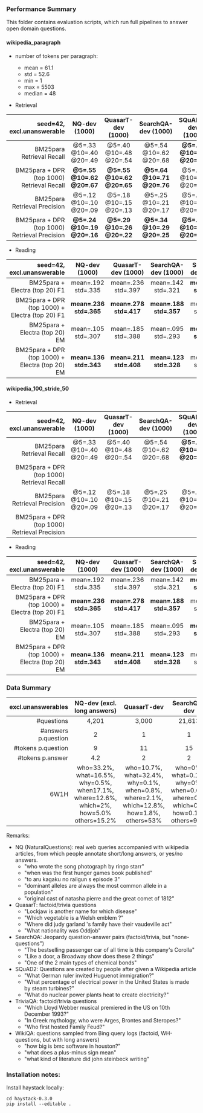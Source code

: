 ### Performance Summary
This folder contains evaluation scripts, which run full pipelines to 
answer open domain questions.

#### wikipedia_paragraph

* number of tokens per paragraph:
    - mean = 61.1
    - std = 52.6
    - min = 1
    - max = 5503
    - median = 48

* Retrieval

|                      seed=42, excl.unanswerable |       NQ-dev (1000)     |   QuasarT-dev (1000)   |   SearchQA-dev (1000)  |    SQuAD2-dev (1000)   |   TriviaQA-dev (1000)  |      WikiQA-dev (126)     |
|------------------------------------------------:|:-----------------------:|:----------------------:|:----------------------:|:----------------------:|:----------------------:|:-------------------------:|
|                      BM25para  Retrieval Recall | @5=.33 @10=.40 @20=.49  | @5=.40 @10=.48 @20=.54 | @5=.54 @10=.62 @20=.68 |**@5=.50 @10=.57 @20=.63**| @5=.61 @10=.67 @20=.71 | @5=.01 @10=.02 @20=.04    |
|      BM25para + DPR (top 1000) Retrieval Recall |**@5=.55 @10=.62 @20=.67**|**@5=.55 @10=.62 @20=.65**|**@5=.64 @10=.71 @20=.76**|@5=.47 @10=.56 @20=.65|**@5=.73 @10=.77 @20=.80**|**@5=.09 @10=.11 @20=.11**|
|                   BM25para  Retrieval Precision | @5=.12 @10=.10 @20=.09  | @5=.18 @10=.15 @20=.13 | @5=.25 @10=.21 @20=.17 | @5=.17 @10=.13 @20=.10 | @5=.32 @10=.26 @20=.22 | @5=.002 @10=.002 @20=.002 |
|  BM25para + DPR (top 1000)  Retrieval Precision |**@5=.24 @10=.19 @20=.16**|**@5=.29 @10=.26 @20=.22**|**@5=.34 @10=.29 @20=.25**|**@5=.18 @10=.16 @20=.13**|**@5=.44 @10=.38 @20=.33**|**@5=.02 @10=.01 @20=.007**|


* Reading

|                      seed=42, excl.unanswerable |       NQ-dev (1000)     |   QuasarT-dev (1000)   |   SearchQA-dev (1000)  |    SQuAD2-dev (1000)   |   TriviaQA-dev (1000)  |      WikiQA-dev (126)     |
|------------------------------------------------:|:-----------------------:|:----------------------:|:----------------------:|:----------------------:|:----------------------:|:-------------------------:|
|                  BM25para + Electra (top 20) F1 | mean=.192 std=.335      | mean=.236 std=.397     | mean=.142 std=.321     |**mean=.358 std=.443**  | mean=.424 std=.462     | mean=.087 std=.109        |
| BM25para + DPR (top 1000) + Electra (top 20) F1 |**mean=.236 std=.365**   |**mean=.278 std=.417**  |**mean=.188 std=.357**  | mean=.319 std=.427     |**mean=.457 std=.462**  |**mean=.095 std=.106**     |
|                  BM25para + Electra (top 20) EM | mean=.105 std=.307      | mean=.185 std=.388     | mean=.095 std=.293     |**mean=.281 std=.449**  | mean=.345 std=.475     | mean=0 std=.0             |
| BM25para + DPR (top 1000) + Electra (top 20) EM |**mean=.136 std=.343**   |**mean=.211 std=.408**  |**mean=.123 std=.328**  | mean=.243 std=.429     |**mean=.368 std=.482**  | mean=0 std=.0             |


#### wikipedia_100_stride_50
* Retrieval

|                      seed=42, excl.unanswerable |       NQ-dev (1000)     |   QuasarT-dev (1000)   |   SearchQA-dev (1000)  |    SQuAD2-dev (1000)   |   TriviaQA-dev (1000)  |      WikiQA-dev (126)     |
|------------------------------------------------:|:-----------------------:|:----------------------:|:----------------------:|:----------------------:|:----------------------:|:-------------------------:|
|                      BM25para  Retrieval Recall | @5=.33 @10=.40 @20=.49  | @5=.40 @10=.48 @20=.54 | @5=.54 @10=.62 @20=.68 |**@5=.50 @10=.57 @20=.63**| @5=.61 @10=.67 @20=.71 | @5=.01 @10=.02 @20=.04    |
|      BM25para + DPR (top 1000) Retrieval Recall |                         |                        |                        |                        |                        |                           |
|                   BM25para  Retrieval Precision | @5=.12 @10=.10 @20=.09  | @5=.18 @10=.15 @20=.13 | @5=.25 @10=.21 @20=.17 | @5=.17 @10=.13 @20=.10 | @5=.32 @10=.26 @20=.22 | @5=.002 @10=.002 @20=.002 |
|  BM25para + DPR (top 1000)  Retrieval Precision |                         |                        |                        |                        |                        |                           |


* Reading

|                      seed=42, excl.unanswerable |       NQ-dev (1000)     |   QuasarT-dev (1000)   |   SearchQA-dev (1000)  |    SQuAD2-dev (1000)   |   TriviaQA-dev (1000)  |      WikiQA-dev (126)     |
|------------------------------------------------:|:-----------------------:|:----------------------:|:----------------------:|:----------------------:|:----------------------:|:-------------------------:|
|                  BM25para + Electra (top 20) F1 | mean=.192 std=.335      | mean=.236 std=.397     | mean=.142 std=.321     |**mean=.358 std=.443**  | mean=.424 std=.462     | mean=.087 std=.109        |
| BM25para + DPR (top 1000) + Electra (top 20) F1 |**mean=.236 std=.365**   |**mean=.278 std=.417**  |**mean=.188 std=.357**  | mean=.319 std=.427     |**mean=.457 std=.462**  |**mean=.095 std=.106**     |
|                  BM25para + Electra (top 20) EM | mean=.105 std=.307      | mean=.185 std=.388     | mean=.095 std=.293     |**mean=.281 std=.449**  | mean=.345 std=.475     | mean=0 std=.0             |
| BM25para + DPR (top 1000) + Electra (top 20) EM |**mean=.136 std=.343**   |**mean=.211 std=.408**  |**mean=.123 std=.328**  | mean=.243 std=.429     |**mean=.368 std=.482**  | mean=0 std=.0             |




### Data Summary
|  excl.unanswerables |                                NQ-dev (excl. long answers)                               |                                        QuasarT-dev                                        |                                  SearchQA-dev                                  |                                     SQuAD2-dev                                    |                                       TriviaQA-dev                                       |                                      WikiQA-dev                                      |
|--------------------:|:----------------------------------------------------------------------------------------:|:-----------------------------------------------------------------------------------------:|:------------------------------------------------------------------------------:|:---------------------------------------------------------------------------------:|:----------------------------------------------------------------------------------------:|:------------------------------------------------------------------------------------:|
|          #questions |                                                                                    4,201 |                                                                                     3,000 |                                                                         21,613 |                                                                             5,928 |                                                                                   11,313 |                                                                                  126 |
| #answers p.question |                                                                                        2 |                                                                                         1 |                                                                              1 |                                                                               1.7 |                                                                  15 (variants / aliases) |                                                                                  1.1 |
|  #tokens p.question |                                                                                        9 |                                                                                        11 |                                                                             15 |                                                                                10 |                                                                                       14 |                                                                                    6 |
|    #tokens p.answer |                                                                                      4.2 |                                                                                         2 |                                                                              2 |                                                                               3.6 |                                                                                      2.3 |                                                                                   26 |
|                6W1H | who=33.2%, what=16.5%, why=0.5%, when17.1%, where=12.6%, which=2%, how=5.0% others=15.2% | who=10.7%, what=32.4%, why=0.1%, when=0.8%, where=2.1%, which=12.8%, how=1.8%, others=53% | who=0%, what=0.1%, why=0%, when=0.6%, where=0%, which=0%, how=0.1%, others=99% | who=8%, what=49%, why=1.6%, when=6.4%, where=3.8%, which=4%, how=9.7%, others=17% | who=9.7%, what=21.2%, why=0.1%, when=0.4%, where=1%, which=22.6%, how=1.4%, others=43.7% | who=11.9%, what=57.9%, why=0%, when=8.7%, where=13.5%, which=0%, how=7.9%, others=0% |

Remarks:
* NQ (NaturalQuestions): real web queries accompanied with wikipedia articles, 
from which people annotate short/long answers, or yes/no answers.
    - "who wrote the song photograph by ringo starr"
    - "when was the first hunger games book published"
    - "to aru kagaku no railgun s episode 3"
    - "dominant alleles are always the most common allele in a population"
    - "original cast of natasha pierre and the great comet of 1812"
* QuasarT: factoid/trivia questions
    - "Lockjaw is another name for which disease"
    - "Which vegetable is a Welsh emblem ?"
    - "Where did judy garland 's family have their vaudeville act"
    - "What nationality was Oddjob"
* SearchQA: Jeopardy question-answer pairs (factoid/trivia, but "none-questions")
    - "The bestselling passenger car of all time is this company's Corolla"
    - "Like a door, a Broadway show does these 2 things"
    - "One of the 2 main types of chemical bonds"
* SQuAD2: Questions are created by people after given a Wikipedia article
    - "What German ruler invited Huguenot immigration?"
    - "What percentage of electrical power in the United States is made by steam turbines?"
    - "What do nuclear power plants heat to create electricity?"
* TriviaQA: factoid/trivia questions
    - "Which Lloyd Webber musical premiered in the US on 10th December 1993?"
    - "In Greek mythology, who were Arges, Brontes and Steropes?"
    - "Who first hosted Family Feud?"
* WikiQA: questions sampled from Bing query logs (factoid, WH-questions, but with long answers)
    - "how big is bmc software in houston?"
    - "what does a plus-minus sign mean"
    - "what kind of literature did john steinbeck writing"
    
    
### Installation notes:
Install haystack locally:

```shell script
cd haystack-0.3.0
pip install --editable .
```
